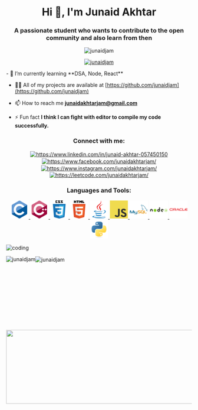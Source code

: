 <!-- <img align = "centre" alt = "coding" width = "1000" src = "https://encrypted-tbn0.gstatic.com/images?q=tbn:ANd9GcR1L-vqLIHJ7obrTFb9fpOiBOAJ90Q9hw3EVtRoBcoBf2rDyVarpRt7ERM2JWXIf_Bk55g&usqp=CAU"> -->
<h1 align="center">Hi 👋, I'm Junaid Akhtar</h1>
<h3 align="center">A passionate student who wants to contribute to the open community and also learn from then</h3>
<p align="center"> <img src="https://komarev.com/ghpvc/?username=junaidjam&label=Profile%20views&color=0e75b6&style=flat" alt="junaidjam" /> </p>
<!-- <img align = "right" alt = "coding" src = "https://media.giphy.com/media/PevaIJLfMbPmvqzd1f/giphy.gif"> -->

<p align="center"> <a href="https://github.com/ryo-ma/github-profile-trophy"><img src="https://github-profile-trophy.vercel.app/?username=junaidjam" alt="junaidjam" /></a> </p>
- 🌱 I’m currently learning **DSA, Node, React**

- 👨‍💻 All of my projects are available at [https://github.com/junaidjam](https://github.com/junaidjam)

- 📫 How to reach me **junaidakhtarjam@gmail.com**

- ⚡ Fun fact **I think I can fight with editor to compile my code successfully.**

<h3 align="center">Connect with me:</h3>
<p align="center">
<a href="https://linkedin.com/in/junaid-akhtar-057450150" target="blank"><img align="center" src="https://raw.githubusercontent.com/rahuldkjain/github-profile-readme-generator/master/src/images/icons/Social/linked-in-alt.svg" alt="https://www.linkedin.com/in/junaid-akhtar-057450150" height="50" width="60" /></a>
<a href="https://fb.com/junaidakhtarjam/" target="blank"><img align="center" src="https://raw.githubusercontent.com/rahuldkjain/github-profile-readme-generator/master/src/images/icons/Social/facebook.svg" alt="https://www.facebook.com/junaidakhtarjam/" height="50" width="60" /></a>
<a href="https://instagram.com/junaidakhtarjam/" target="blank"><img align="center" src="https://raw.githubusercontent.com/rahuldkjain/github-profile-readme-generator/master/src/images/icons/Social/instagram.svg" alt="https://www.instagram.com/junaidakhtarjam/" height="50" width="60" /></a>
<a href="https://www.leetcode.com/junaidakhtarjam/" target="blank"><img align="center" src="https://raw.githubusercontent.com/rahuldkjain/github-profile-readme-generator/master/src/images/icons/Social/leet-code.svg" alt="https://leetcode.com/junaidakhtarjam/" height="50" width="60" /></a>
</p>

<h3 align="center">Languages and Tools:</h3>
<p align="center"> <a href="https://www.cprogramming.com/" target="_blank" rel="noreferrer"> <img src="https://raw.githubusercontent.com/devicons/devicon/master/icons/c/c-original.svg" alt="c" width="50" height="50"/> </a> <a href="https://www.w3schools.com/cpp/" target="_blank" rel="noreferrer"> <img src="https://raw.githubusercontent.com/devicons/devicon/master/icons/cplusplus/cplusplus-original.svg" alt="cplusplus" width="50" height="50"/> </a> <a href="https://www.w3schools.com/css/" target="_blank" rel="noreferrer"> <img src="https://raw.githubusercontent.com/devicons/devicon/master/icons/css3/css3-original-wordmark.svg" alt="css3" width="50" height="50"/> </a> <a href="https://www.w3.org/html/" target="_blank" rel="noreferrer"> <img src="https://raw.githubusercontent.com/devicons/devicon/master/icons/html5/html5-original-wordmark.svg" alt="html5" width="50" height="50"/> </a> <a href="https://www.java.com" target="_blank" rel="noreferrer"> <img src="https://raw.githubusercontent.com/devicons/devicon/master/icons/java/java-original.svg" alt="java" width="50" height="50"/> </a> <a href="https://developer.mozilla.org/en-US/docs/Web/JavaScript" target="_blank" rel="noreferrer"> <img src="https://raw.githubusercontent.com/devicons/devicon/master/icons/javascript/javascript-original.svg" alt="javascript" width="50" height="50"/> </a> <a href="https://www.mysql.com/" target="_blank" rel="noreferrer"> <img src="https://raw.githubusercontent.com/devicons/devicon/master/icons/mysql/mysql-original-wordmark.svg" alt="mysql" width="50" height="50"/> </a> <a href="https://nodejs.org" target="_blank" rel="noreferrer"> <img src="https://raw.githubusercontent.com/devicons/devicon/master/icons/nodejs/nodejs-original-wordmark.svg" alt="nodejs" width="50" height="50"/> </a> <a href="https://www.oracle.com/" target="_blank" rel="noreferrer"> <img src="https://raw.githubusercontent.com/devicons/devicon/master/icons/oracle/oracle-original.svg" alt="oracle" width="50" height="50"/> </a> <a href="https://www.python.org" target="_blank" rel="noreferrer"> <img src="https://raw.githubusercontent.com/devicons/devicon/master/icons/python/python-original.svg" alt="python" width="50" height="50"/> </a> </p>

<p><img align = "top" alt = "coding" width = "1000" height = "180" src = "https://media.giphy.com/media/CcwLAV11cALh3OuEJ5/giphy.gif"></p>
<p><img align="left" height = "200" src="https://github-readme-stats.vercel.app/api/top-langs?username=junaidjam&show_icons=true&locale=en&layout=compact" alt="junaidjam" /></p>

<!-- <p>&nbsp;<img align="center" src="https://github-readme-stats.vercel.app/api?username=junaidjam&show_icons=true&locale=en" alt="junaidjam" /></p> -->
<p><img align="center" height = "200" src="https://github-readme-streak-stats.herokuapp.com/?user=junaidjam&" alt="junaidjam" /></p>
<!-- <img align = "right" alt = "coding" width = "300" height = "150" src = "https://media0.giphy.com/media/qgQUggAC3Pfv687qPC/200.webp?cid=ecf05e47qblmrcle3luzwprrey8uchohp2m7ciwlfl8zzxw6&rid=200.webp&ct=g"> -->
<p><img align="center" height = "200" width = "1000" src="https://www.pikpng.com/pngl/m/73-736145_thankyou-visiting-leaves-thank-you-for-visiting-clipart.png" /></p>
